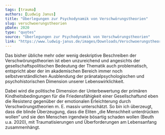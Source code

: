 ```yaml
---
tags: [trauma]
authors: [Ludwig Janus]
title: "Überlegungen zur Psychodynamik von Verschwörungstheorien"
slug: verschwoerungstheorien
pDate: 2020
type: "quotes"
source: "Überlegungen zur Psychodynamik von Verschwörungstheorien"
link: "https://www.ludwig-janus.de/images/Downloads/Verschwoerungstheorien.pdf"
---
```


Das bisher übliche mehr oder wenig deskriptive Beschreiben der Verschwörungstheorien ist eben unzureichend und angesichts der gesellschaftspolitischen Bedeutung der Thematik auch problematisch, entspricht aber der im akademischen Bereich immer noch selbstverständlichen Ausblendung der pränatalpsychologischen und psychohistorischen Dimension unserer Lebenswirklichkeit.

Dabei wird die politische Dimension der Unterbewertung der primären Kindheitsbedingungen für die Friedensfähigkeit einer Gesellschaftund eben die Resistenz gegenüber der emotionalen Erleichterung durch Verschwörungstheorien m. E. massiv unterschätzt. So bin ich überzeugt, dass die blinde Überzeugung, dass die Eliten „die Menschheit unterdrücken wollen“ und sie den Menschen irgendwie bösartig schaden wollen (Beuth u.a. 2020), mit Traumatisierungen und Überforderungen am Lebensanfang zusammenhängt.
